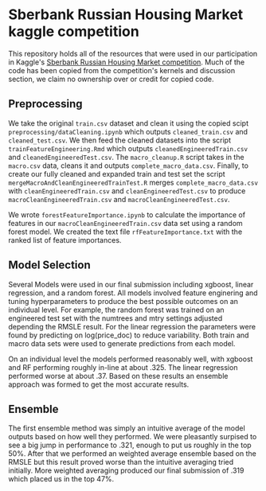 # Sberbank Russian Housing Market kaggle competition

This repository holds all of the resources that were used in our participation in Kaggle's [Sberbank Russian Housing Market competition](https://www.kaggle.com/c/sberbank-russian-housing-market). Much of the code has been copied from the competition's kernels and discussion section, we claim no ownership over or credit for copied code.  
  
## Preprocessing

We take the original ```train.csv``` dataset and clean it using the copied scipt ```preprocessing/dataCleaning.ipynb``` which outputs ```cleaned_train.csv``` and ```cleaned_test.csv```. We then feed the cleaned datasets into the script ```trainFeatureEngineering.Rmd``` which outputs ```cleanedEngineeredTrain.csv``` and ```cleanedEngineeredTest.csv```. The ```macro_cleanup.R``` script takes in the ```macro.csv``` data, cleans it and outputs ```complete_macro_data.csv```. Finally, to create our fully cleaned and expanded train and test set the script ```mergeMacroAndCleanEngineeredTrainTest.R``` merges ```complete_macro_data.csv``` with ```cleanEngineeredTrain.csv``` and ```cleanEngineeredTest.csv``` to produce ```macroCleanEngineeredTrain.csv``` and ```macroCleanEngineeredTest.csv```.

We wrote ```forestFeatureImportance.ipynb``` to calculate the importance of features in our ```macroCleanEngineeredTrain.csv``` data set using a random forest model. We created the text file ```rfFeatureImportance.txt``` with the ranked list of feature importances.

## Model Selection

Several Models were used in our final submission including xgboost, linear regression, and a random forest. All models involved feature enginering and tuning hyperparameters to produce the best possible outcomes on an individual level. For example, the random forest was trained on an engineered test set with the numtrees and mtry settings adjusted depending the RMSLE result. For the linear regression the parameters were found by predicting on log(price_doc) to reduce variability. Both train and macro data sets were used to generate predictions from each model. 

On an individual level the models performed reasonably well, with xgboost and RF performing roughly in-line at about .325. The linear regression performed worse at about .37. Based on these results an ensemble approach was formed to get the most accurate results.

## Ensemble 

The first ensemble method was simply an intuitive average of the model outputs based on how well they performed. We were pleasantly surpised to see a big jump in performance to .321, enough to put us roughly in the top 50%. After that we performed an weighted average ensemble based on the RMSLE but this result proved worse than the intuitive averaging tried initially. More weighted averaging produced our final submission of .319 which placed us in the top 47%. 
